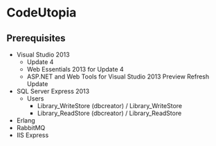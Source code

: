 # CodeUtopia

## Prerequisites

- Visual Studio 2013
  - Update 4
  - Web Essentials 2013 for Update 4
  - ASP.NET and Web Tools for Visual Studio 2013 Preview Refresh Update
- SQL Server Express 2013
  - Users
    - Library_WriteStore (dbcreator) / Library_WriteStore
    - Library_ReadStore (dbcreator) / Library_ReadStore
- Erlang
- RabbitMQ
- IIS Express

